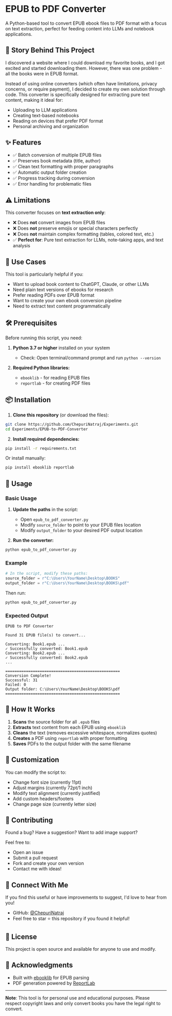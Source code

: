 # EPUB to PDF Converter

A Python-based tool to convert EPUB ebook files to PDF format with a focus on text extraction, perfect for feeding content into LLMs and notebook applications.

## 📖 Story Behind This Project

I discovered a website where I could download my favorite books, and I got excited and started downloading them. However, there was one problem - all the books were in EPUB format. 

Instead of using online converters (which often have limitations, privacy concerns, or require payment), I decided to create my own solution through code. This converter is specifically designed for extracting pure text content, making it ideal for:
- Uploading to LLM applications
- Creating text-based notebooks
- Reading on devices that prefer PDF format
- Personal archiving and organization

## ✨ Features

- ✅ Batch conversion of multiple EPUB files
- ✅ Preserves book metadata (title, author)
- ✅ Clean text formatting with proper paragraphs
- ✅ Automatic output folder creation
- ✅ Progress tracking during conversion
- ✅ Error handling for problematic files

## ⚠️ Limitations

This converter focuses on **text extraction only**:
- ❌ Does **not** convert images from EPUB files
- ❌ Does **not** preserve emojis or special characters perfectly
- ❌ Does **not** maintain complex formatting (tables, colored text, etc.)
- ✅ **Perfect for**: Pure text extraction for LLMs, note-taking apps, and text analysis

## 🎯 Use Cases

This tool is particularly helpful if you:
- Want to upload book content to ChatGPT, Claude, or other LLMs
- Need plain text versions of ebooks for research
- Prefer reading PDFs over EPUB format
- Want to create your own ebook conversion pipeline
- Need to extract text content programmatically

## 🛠️ Prerequisites

Before running this script, you need:

1. **Python 3.7 or higher** installed on your system
   - Check: Open terminal/command prompt and run `python --version`

2. **Required Python libraries:**
   - `ebooklib` - for reading EPUB files
   - `reportlab` - for creating PDF files

## 📦 Installation

1. **Clone this repository** (or download the files):
```bash
git clone https://github.com/ChepuriNatraj/Experiments.git
cd Experiments/EPUB-to-PDF-Converter
```

2. **Install required dependencies:**
```bash
pip install -r requirements.txt
```

Or install manually:
```bash
pip install ebooklib reportlab
```

## 🚀 Usage

### Basic Usage

1. **Update the paths** in the script:
   - Open `epub_to_pdf_converter.py`
   - Modify `source_folder` to point to your EPUB files location
   - Modify `output_folder` to your desired PDF output location

2. **Run the converter:**
```bash
python epub_to_pdf_converter.py
```

### Example

```python
# In the script, modify these paths:
source_folder = r"C:\Users\YourName\Desktop\BOOKS"
output_folder = r"C:\Users\YourName\Desktop\BOOKS\pdf"
```

Then run:
```bash
python epub_to_pdf_converter.py
```

### Expected Output

```
EPUB to PDF Converter

Found 31 EPUB file(s) to convert...

Converting: Book1.epub ...
✓ Successfully converted: Book1.epub
Converting: Book2.epub ...
✓ Successfully converted: Book2.epub
...

==================================================
Conversion Complete!
Successful: 31
Failed: 0
Output folder: C:\Users\YourName\Desktop\BOOKS\pdf
==================================================
```

## 📝 How It Works

1. **Scans** the source folder for all `.epub` files
2. **Extracts** text content from each EPUB using `ebooklib`
3. **Cleans** the text (removes excessive whitespace, normalizes quotes)
4. **Creates** a PDF using `reportlab` with proper formatting
5. **Saves** PDFs to the output folder with the same filename

## 🔧 Customization

You can modify the script to:
- Change font size (currently 11pt)
- Adjust margins (currently 72pt/1 inch)
- Modify text alignment (currently justified)
- Add custom headers/footers
- Change page size (currently letter size)

## 🤝 Contributing

Found a bug? Have a suggestion? Want to add image support?

Feel free to:
- Open an issue
- Submit a pull request
- Fork and create your own version
- Contact me with ideas!

## 💬 Connect With Me

If you find this useful or have improvements to suggest, I'd love to hear from you!

- GitHub: [@ChepuriNatraj](https://github.com/ChepuriNatraj)
- Feel free to star ⭐ this repository if you found it helpful!

## 📄 License

This project is open source and available for anyone to use and modify.

## 🙏 Acknowledgments

- Built with [ebooklib](https://github.com/aerkalov/ebooklib) for EPUB parsing
- PDF generation powered by [ReportLab](https://www.reportlab.com/)

---

**Note**: This tool is for personal use and educational purposes. Please respect copyright laws and only convert books you have the legal right to convert.

